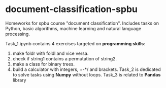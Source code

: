 # document-classification-spbu
Homeworks for spbu course "document classification". Includes tasks on Python, basic algorithms, machine learning and natural language processing.

Task_1.ipynb contains 4 exercises targeted on **programming skills**:
   1. make foldr with foldl and vice versa.
   1. check if string1 contains a permutation of string2.
   1. make a class for binary trees.
   1. build a calculator with integers, +-*/ and brackets.
Task_2 is dedicated to solve tasks using **Numpy** without loops.
Task_3 is related to **Pandas** library
